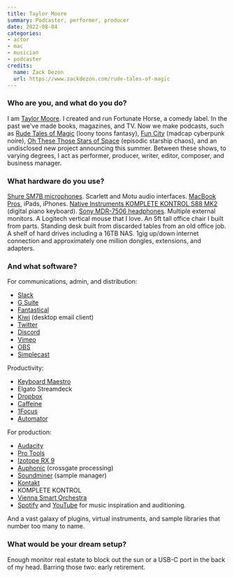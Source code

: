 ```yaml
---
title: Taylor Moore
summary: Podcaster, performer, producer
date: 2022-08-04
categories:
- actor
- mac
- musician
- podcaster
credits:
  name: Zack Dezon
  url: https://www.zackdezon.com/rude-tales-of-magic
---
```


### Who are you, and what do you do?

I am [Taylor Moore](https://twitter.com/taylordotbiz "Taylor's Twitter account."). I created and run Fortunate Horse, a comedy label. In the past we've made books, magazines, and TV. Now we make podcasts, such as [Rude Tales of Magic](https://www.rudetalesofmagic.com/ "A fantasy podcast.") (loony toons fantasy), [Fun City](https://funcity.ventures/ "A cyberpunk-themed podcast.") (madcap cyberpunk noire), [Oh These Those Stars of Space](https://www.patreon.com/ohthesethosestarsofspace "A space-themed podcast.") (episodic starship chaos), and an undisclosed new project announcing this summer. Between these shows, to varying degrees, I act as performer, producer, writer, editor, composer, and business manager. 

### What hardware do you use?

[Shure SM7B microphones][sm7b]. Scarlett and Motu audio interfaces. [MacBook Pros][macbook-pro], iPads, iPhones. [Native Instruments KOMPLETE KONTROL S88 MK2][komplete-kontrol-s88] (digital piano keyboard). [Sony MDR-7506 headphones][mdr-7506]. Multiple external monitors. A Logitech vertical mouse that I love. An 5ft tall office chair I built from parts. Standing desk built from discarded tables from an old office job. A shelf of hard drives including a 16TB NAS. 1gig up/down internet connection and approximately one million dongles, extensions, and adapters.

### And what software?

For communications, admin, and distribution: 

- [Slack][]
- [G Suite][g-suite]
- [Fantastical][]
- [Kiwi][kiwi.2] (desktop email client)
- [Twitter][]
- [Discord][]
- [Vimeo][]
- [OBS][obs-studio]
- [Simplecast][]

Productivity:

- [Keyboard Maestro][keyboard-maestro]
- Elgato Streamdeck
- [Dropbox][]
- [Caffeine][]
- [1Focus][]
- [Automator][]

For production:

- [Audacity][]
- [Pro Tools][pro-tools]
- [Izotope RX 9][rx]
- [Auphonic][] (crossgate processing)
- [Soundminer][] (sample manager)
- [Kontakt][]
- KOMPLETE KONTROL
- [Vienna Smart Orchestra][vienna-smart-orchestra]
- [Spotify][] and [YouTube][] for music inspiration and auditioning. 

And a vast galaxy of plugins, virtual instruments, and sample libraries that number too many to name.

### What would be your dream setup?

Enough monitor real estate to block out the sun or a USB-C port in the back of my head. Barring those two: early retirement.

[1focus]: https://apps.apple.com/us/app/1focus-app-website-blocker/id969210610 "A Mac tool to help block websites to help you focus."
[audacity]: https://sourceforge.net/projects/audacity/ "An open-source, cross-platform audio editor."
[auphonic]: https://auphonic.com/ "A service for analysing and optimising audio."
[automator]: https://en.wikipedia.org/wiki/Automator_(software) "Software included with Mac OS X for creating script-based workflows."
[caffeine]: https://www.lightheadsw.com/caffeine/ "A Mac menubar application to keep your computer awake."
[discord]: https://discord.com/ "A voice and text chat service."
[dropbox]: https://www.dropbox.com/ "Online syncing and storage."
[fantastical]: https://flexibits.com/fantastical "A calendaring app for the Mac."
[g-suite]: https://workspace.google.com/ "A hosted solution for email, calendaring and more."
[keyboard-maestro]: http://www.keyboardmaestro.com/main/ "A macro application for the Mac."
[kiwi.2]: https://www.kiwiforgmail.com. "A desktop client for Gmail."
[komplete-kontrol-s88]: https://www.native-instruments.com/en/products/komplete/keyboards/komplete-kontrol-s88/ "A MIDI keyboard."
[kontakt]: https://www.native-instruments.com/en/products/komplete/samplers/kontakt-7/ "A large sound library."
[macbook-pro]: https://www.apple.com/macbook-pro/ "A laptop."
[mdr-7506]: http://web.archive.org/web/20230522193817/https://www.amazon.com/Sony-MDR7506-Professional-Diaphragm-Headphone/dp/B000AJIF4E "Studio-quality headphones."
[obs-studio]: https://obsproject.com/ "Video recording and streaming software."
[pro-tools]: https://www.avid.com/en/pro-tools "Audio editing and processing software."
[rx]: https://www.izotope.com/en/products/rx.html "Audio repair software."
[simplecast]: https://www.simplecast.com "A podcast hosting service."
[slack]: https://slack.com/intl/ja-jp/ "A collaboration service."
[sm7b]: https://www.shure.com:443/americas/products/microphones/sm/sm7b-vocal-microphone "A dynamic microphone."
[soundminer]: https://store.soundminer.com/ "Mac software for managing audio files."
[spotify]: https://open.spotify.com/__noul__?pfhp=2c2ccb58-8a92-4713-a1c0-8b43b3090b49 "A music streaming service."
[twitter]: http://web.archive.org/web/20230525035323/https://twitter.com/ "An online micro-blogging platform."
[vienna-smart-orchestra]: https://www.vsl.co.at/en/Smart_Orchestra "An audio tool with 140 orchestral sounds."
[vimeo]: https://vimeo.com/ "A video sharing service."
[youtube]: https://www.youtube.com/ "A web site for watching 80's TV commercials and bad mashups."
